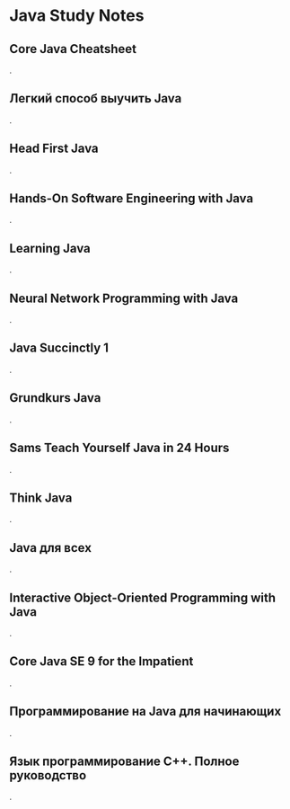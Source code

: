 # Java Study Notes

## Core Java Cheatsheet

.

## Легкий способ выучить Java

.

## Head First Java

.

## Hands-On Software Engineering with Java

.

## Learning Java

.

## Neural Network Programming with Java

.

## Java Succinctly 1

.

## Grundkurs Java

.

## Sams Teach Yourself Java in 24 Hours

.

## Think Java

.

## Java для всех

.

## Interactive Object-Oriented Programming with Java

.

## Core Java SE 9 for the Impatient

.

## Программирование на Java для начинающих

.

## Язык программирование C++. Полное руководство

.
